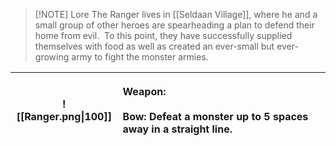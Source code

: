 
> [!NOTE] Lore
> The Ranger lives in [[Seldaan Village]], where he and a small group of other heroes are spearheading a plan to defend their home from evil.  To this point, they have successfully supplied themselves with food as well as created an ever-small but ever-growing army to fight the monster armies.

| ![[Ranger.png\|100]] | <p align="left">Weapon:<br><br>Bow: Defeat a monster up to 5 spaces away in a straight line.</p> |
| :------------------: | :----------------------------------------------------------------------------------------------: |
